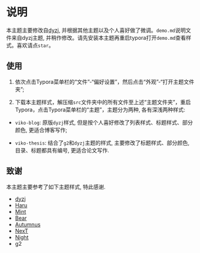 
# 说明

本主题主要修改自[dyzj](https://github.com/muggledy/typora-dyzj-theme), 并根据其他主题以及个人喜好做了微调。`demo.md`说明文件来自dyzj主题, 并稍作修改。请先安装本主题再重启typora打开`demo.md`查看样式。喜欢请点`star`。

## 使用
1. 依次点击Typora菜单栏的“文件”-“偏好设置”，然后点击“外观”-“打开主题文件夹”;

2. 下载本主题样式，解压缩`src`文件夹中的所有文件至上述“主题文件夹”，重启Typora，点击Typora菜单栏的“主题”，主题分为两种, 各有深浅两种样式:

- `viko-blog`: 原版`dyzj`样式, 但是按个人喜好修改了列表样式、标题样式、部分颜色, 更适合博客写作;

- `viko-thesis`: 结合了`g2`和`dyzj`主题的样式, 主要修改了标题样式、部分颜色, 目录、标题都具有编号, 更适合论文写作.

## 致谢

本主题主要参考了如下主题样式, 特此感谢.

- [dyzj](https://github.com/muggledy/typora-dyzj-theme)
- [Haru](https://github.com/LSTM-Kirigaya/typora-haru-theme)
- [Mint](https://github.com/Y1chenYao/typora-mint-theme)
- [Bear](https://github.com/imageslr/typora-theme-bear)
- [Autumnus](https://github.com/Soanguy/typora-theme-autumnus)
- [NexT](https://github.com/BillChen2K/typora-theme-next)
- [Night](https://github.com/typora/typora-default-themes)
- g2



